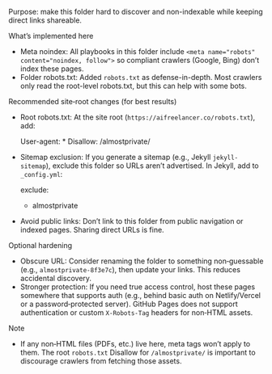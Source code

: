 Purpose: make this folder hard to discover and non-indexable while keeping direct links shareable.

What’s implemented here
- Meta noindex: All playbooks in this folder include `<meta name="robots" content="noindex, follow">` so compliant crawlers (Google, Bing) don’t index these pages.
- Folder robots.txt: Added `robots.txt` as defense-in-depth. Most crawlers only read the root-level robots.txt, but this can help with some bots.

Recommended site‑root changes (for best results)
- Root robots.txt: At the site root (`https://aifreelancer.co/robots.txt`), add:

  User-agent: *
  Disallow: /almostprivate/

- Sitemap exclusion: If you generate a sitemap (e.g., Jekyll `jekyll-sitemap`), exclude this folder so URLs aren’t advertised. In Jekyll, add to `_config.yml`:

  exclude:
    - almostprivate

- Avoid public links: Don’t link to this folder from public navigation or indexed pages. Sharing direct URLs is fine.

Optional hardening
- Obscure URL: Consider renaming the folder to something non‑guessable (e.g., `almostprivate-8f3e7c`), then update your links. This reduces accidental discovery.
- Stronger protection: If you need true access control, host these pages somewhere that supports auth (e.g., behind basic auth on Netlify/Vercel or a password‑protected server). GitHub Pages does not support authentication or custom `X-Robots-Tag` headers for non‑HTML assets.

Note
- If any non‑HTML files (PDFs, etc.) live here, meta tags won’t apply to them. The root `robots.txt` Disallow for `/almostprivate/` is important to discourage crawlers from fetching those assets.

